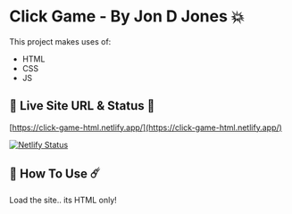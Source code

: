 # Click Game - By Jon D Jones 💥

This project makes uses of:

- HTML
- CSS
- JS

## 👻 Live Site URL & Status 👺

[https://click-game-html.netlify.app/](https://click-game-html.netlify.app/)

[![Netlify Status](https://api.netlify.com/api/v1/badges/c7c7ab3f-673a-4751-972c-0d8f74222e38/deploy-status)](https://app.netlify.com/sites/click-game-html/deploys)

## 👾 How To Use ☄️

Load the site.. its HTML only!
